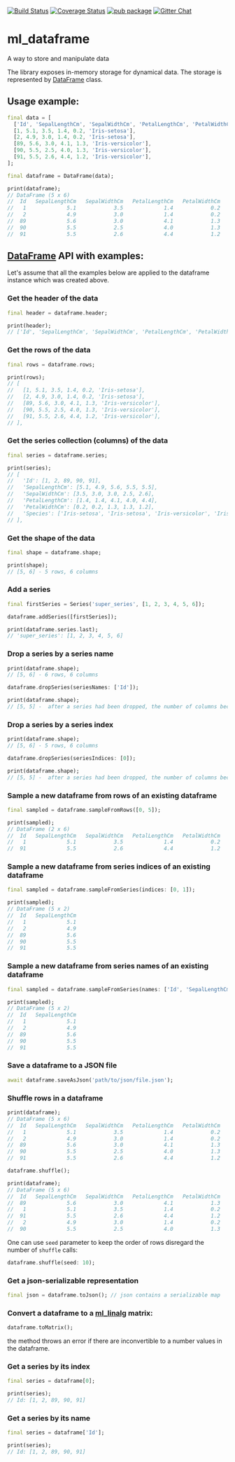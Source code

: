 [![Build Status](https://github.com/gyrdym/ml_dataframe/workflows/CI%20pipeline/badge.svg)](https://github.com/gyrdym/ml_dataframe/actions?query=branch%3Amaster+)
[![Coverage Status](https://coveralls.io/repos/github/gyrdym/ml_dataframe/badge.svg?branch=master)](https://coveralls.io/github/gyrdym/ml_dataframe?branch=master)
[![pub package](https://img.shields.io/pub/v/ml_dataframe.svg)](https://pub.dartlang.org/packages/ml_dataframe)
[![Gitter Chat](https://badges.gitter.im/gyrdym/gyrdym.svg)](https://gitter.im/gyrdym/)

# ml_dataframe
A way to store and manipulate data

The library exposes in-memory storage for dynamical data. The storage is represented by [DataFrame](https://github.com/gyrdym/ml_dataframe/blob/master/lib/src/data_frame/data_frame.dart) class.

## Usage example:

```dart
final data = [
  ['Id', 'SepalLengthCm', 'SepalWidthCm', 'PetalLengthCm', 'PetalWidthCm', 'Species'],
  [1, 5.1, 3.5, 1.4, 0.2, 'Iris-setosa'],
  [2, 4.9, 3.0, 1.4, 0.2, 'Iris-setosa'],
  [89, 5.6, 3.0, 4.1, 1.3, 'Iris-versicolor'],
  [90, 5.5, 2.5, 4.0, 1.3, 'Iris-versicolor'],
  [91, 5.5, 2.6, 4.4, 1.2, 'Iris-versicolor'],
];

final dataframe = DataFrame(data);

print(dataframe);
// DataFrame (5 x 6)
//  Id   SepalLengthCm   SepalWidthCm   PetalLengthCm   PetalWidthCm           Species
//   1             5.1            3.5             1.4            0.2       Iris-setosa
//   2             4.9            3.0             1.4            0.2       Iris-setosa
//  89             5.6            3.0             4.1            1.3   Iris-versicolor
//  90             5.5            2.5             4.0            1.3   Iris-versicolor
//  91             5.5            2.6             4.4            1.2   Iris-versicolor
```

## [DataFrame](https://github.com/gyrdym/ml_dataframe/blob/master/lib/src/data_frame/data_frame.dart) API with examples:

Let's assume that all the examples below are applied to the dataframe instance which was created above.

### Get the header of the data

```dart
final header = dataframe.header;

print(header);
// ['Id', 'SepalLengthCm', 'SepalWidthCm', 'PetalLengthCm', 'PetalWidthCm', 'Species']
```

### Get the rows of the data

```dart
final rows = dataframe.rows;

print(rows);
// [
//   [1, 5.1, 3.5, 1.4, 0.2, 'Iris-setosa'],
//   [2, 4.9, 3.0, 1.4, 0.2, 'Iris-setosa'],
//   [89, 5.6, 3.0, 4.1, 1.3, 'Iris-versicolor'],
//   [90, 5.5, 2.5, 4.0, 1.3, 'Iris-versicolor'],
//   [91, 5.5, 2.6, 4.4, 1.2, 'Iris-versicolor'],
// ],
``` 

### Get the series collection (columns) of the data

```dart
final series = dataframe.series;

print(series);
// [
//   'Id': [1, 2, 89, 90, 91],
//   'SepalLengthCm': [5.1, 4.9, 5.6, 5.5, 5.5],
//   'SepalWidthCm': [3.5, 3.0, 3.0, 2.5, 2.6],
//   'PetalLengthCm': [1.4, 1.4, 4.1, 4.0, 4.4],
//   'PetalWidthCm': [0.2, 0.2, 1.3, 1.3, 1.2],
//   'Species': ['Iris-setosa', 'Iris-setosa', 'Iris-versicolor', 'Iris-versicolor', 'Iris-versicolor'],
// ],
``` 

### Get the shape of the data

```dart
final shape = dataframe.shape;

print(shape);
// [5, 6] - 5 rows, 6 columns
```

### Add a series

```dart
final firstSeries = Series('super_series', [1, 2, 3, 4, 5, 6]);

dataframe.addSeries([firstSeries]);

print(dataframe.series.last);
// 'super_series': [1, 2, 3, 4, 5, 6]
```

### Drop a series by a series name

```dart
print(dataframe.shape);
// [5, 6] - 6 rows, 6 columns 

dataframe.dropSeries(seriesNames: ['Id']);

print(dataframe.shape);
// [5, 5] -  after a series had been dropped, the number of columns became one lesser 
````

### Drop a series by a series index

```dart
print(dataframe.shape);
// [5, 6] - 5 rows, 6 columns 

dataframe.dropSeries(seriesIndices: [0]);

print(dataframe.shape);
// [5, 5] -  after a series had been dropped, the number of columns became one lesser 
````

### Sample a new dataframe from rows of an existing dataframe

```dart
final sampled = dataframe.sampleFromRows([0, 5]);

print(sampled);
// DataFrame (2 x 6)
//  Id   SepalLengthCm   SepalWidthCm   PetalLengthCm   PetalWidthCm           Species
//   1             5.1            3.5             1.4            0.2       Iris-setosa
//  91             5.5            2.6             4.4            1.2   Iris-versicolor 
````

### Sample a new dataframe from series indices of an existing dataframe

```dart
final sampled = dataframe.sampleFromSeries(indices: [0, 1]);

print(sampled);
// DataFrame (5 x 2)
//  Id   SepalLengthCm
//   1             5.1
//   2             4.9
//  89             5.6
//  90             5.5
//  91             5.5
````

### Sample a new dataframe from series names of an existing dataframe

```dart
final sampled = dataframe.sampleFromSeries(names: ['Id', 'SepalLengthCm']);

print(sampled);
// DataFrame (5 x 2)
//  Id   SepalLengthCm
//   1             5.1
//   2             4.9
//  89             5.6
//  90             5.5
//  91             5.5
````

### Save a dataframe to a JSON file

```dart
await dataframe.saveAsJson('path/to/json/file.json');
````

### Shuffle rows in a dataframe

```dart
print(dataframe);
// DataFrame (5 x 6)
//  Id   SepalLengthCm   SepalWidthCm   PetalLengthCm   PetalWidthCm           Species
//   1             5.1            3.5             1.4            0.2       Iris-setosa
//   2             4.9            3.0             1.4            0.2       Iris-setosa
//  89             5.6            3.0             4.1            1.3   Iris-versicolor
//  90             5.5            2.5             4.0            1.3   Iris-versicolor
//  91             5.5            2.6             4.4            1.2   Iris-versicolor

dataframe.shuffle(); 

print(dataframe);
// DataFrame (5 x 6)
//  Id   SepalLengthCm   SepalWidthCm   PetalLengthCm   PetalWidthCm           Species
//  89             5.6            3.0             4.1            1.3   Iris-versicolor
//   1             5.1            3.5             1.4            0.2       Iris-setosa
//  91             5.5            2.6             4.4            1.2   Iris-versicolor
//   2             4.9            3.0             1.4            0.2       Iris-setosa
//  90             5.5            2.5             4.0            1.3   Iris-versicolor
````

One can use `seed` parameter to keep the order of rows disregard the number of `shuffle` calls:   

```dart
dataframe.shuffle(seed: 10);
``` 

### Get a json-serializable representation

```dart
final json = dataframe.toJson(); // json contains a serializable map
```

### Convert a dataframe to a [ml_linalg](https://pub.dev/packages/ml_linalg) matrix:

```dart
dataframe.toMatrix();
```

the method throws an error if there are inconvertible to a number values in the dataframe.

### Get a series by its index

```dart
final series = dataframe[0];

print(series);
// Id: [1, 2, 89, 90, 91]
```

### Get a series by its name

```dart
final series = dataframe['Id'];

print(series);
// Id: [1, 2, 89, 90, 91]
```
